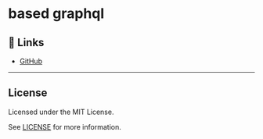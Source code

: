 # based graphql

## 🔗 Links
- [GitHub](https://github.com/atelier-saulx/based#readme)

---

## License

Licensed under the MIT License.

See [LICENSE](./LICENSE) for more information.
